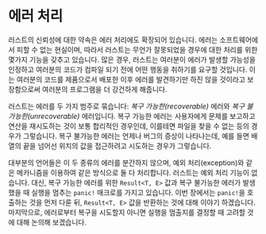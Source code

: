 # 에러 처리

러스트의 신뢰성에 대한 약속은 에러 처리에도 확장되어 있습니다. 에러는 소프트웨어에서 피할 수 없는 현실이며,
따라서 러스트는 무언가 잘못되었을 경우에 대한 처리를 위한 몇가지 기능을 갖추고 있습니다. 많은 경우,
러스트는 여러분이 에러가 발생할 가능성을 인정하고 여러분의 코드가 컴파일 되기 전에 어떤 행동을 취하기를
요구할 것입니다. 이는 여러분의 코드를 제품으로서 배포한 이후 에러를 발견하기만 하진 않을 것이라고 보장함으로써
여러분의 프로그램을 더 강건하게 해줍니다.

러스트는 에러를 두 가지 범주로 묶습니다: *복구 가능한(recoverable)* 에러와
*복구 불가능한(unrecoverable)* 에러입니다. 복구 가능한 에러는 사용자에게 문제를 보고하고 연산을
재시도하는 것이 보통 합리적인 경우인데, 이를테면 파일을 찾을 수 없는 등의 경우가 그렇습니다. 복구 불가능한
에러는 언제나 버그의 증상이 나타나는데, 예를 들면 배열의 끝을 넘어선 위치의 값을 접근하려고 시도하는 경우가
그렇습니다.

대부분의 언어들은 이 두 종류의 에러를 분간하지 않으며, 예외 처리(exception)와 같은 메카니즘을
이용하여 같은 방식으로 둘 다 처리합니다. 러스트는 예외 처리 기능이 없습니다. 대신, 복구 가능한 에러를
위한 `Result<T, E>` 값과 복구 불가능한 에러가 발생했을 때 실행을 멈추는 `panic!` 매크로를 가지고
있습니다. 이번 장에서는 `panic!`을 호출하는 것을 먼저 다룬 뒤, `Result<T, E>` 값을 반환하는
것에 대해 이야기 하겠습니다. 마지막으로, 에러로부터 복구을 시도할지 아니면 실행을 멈출지를 결정할 때
고려할 것에 대해 논의해 보겠습니다.

